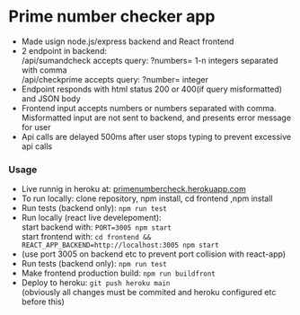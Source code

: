 
# Prime number checker app

- Made usign node.js/express backend and React frontend
- 2 endpoint in backend: \
 /api/sumandcheck accepts query: ?numbers= 1-n integers separated with comma \
/api/checkprime accepts query: ?number= integer
- Endpoint responds with html status 200 or 400(if query misformatted) and JSON body
- Frontend input accepts numbers or numbers separated with comma. \
Misformatted input are not sent to backend, and presents error message for user
- Api calls are delayed 500ms after user stops typing to prevent excessive api calls

### Usage

- Live runnig in heroku at: [primenumbercheck.herokuapp.com](https://primenumbercheck.herokuapp.com/)
- To run locally: clone repository, npm install, cd frontend ,npm install
- Run tests (backend only): `npm run test`
- Run locally (react live develepoment): \
start backend with: `PORT=3005 npm start` \
start frontend with: `cd frontend && REACT_APP_BACKEND=http://localhost:3005 npm start`
- (use port 3005 on backend etc to prevent port collision with react-app)
- Run tests (backend only): `npm run test`
- Make frontend production build: `npm run buildfront`
- Deploy to heroku: `git push heroku main` \
(obviously all changes must be commited and heroku configured etc before this)
